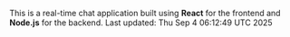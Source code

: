 This is a real-time chat application built using **React** for the frontend and **Node.js** for the backend.
Last updated: Thu Sep  4 06:12:49 UTC 2025
